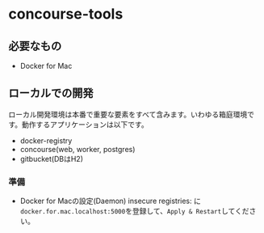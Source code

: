 # concourse-tools

## 必要なもの

- Docker for Mac

## ローカルでの開発

ローカル開発環境は本番で重要な要素をすべて含みます。いわゆる箱庭環境です。動作するアプリケーションは以下です。

 - docker-registry
 - concourse(web, worker, postgres)
 - gitbucket(DBはH2)
  
### 準備

- Docker for Macの設定(Daemon) insecure registries: に `docker.for.mac.localhost:5000`を登録して、`Apply & Restart`してください。


